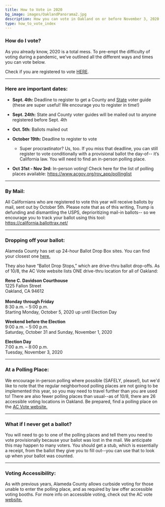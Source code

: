 ```yaml
---
title: How to Vote in 2020
bg_image: images/OaklandPanorama2.jpg
description: How you can vote in Oakland on or before November 3, 2020.
type: how_to_vote_index
---
```

### How do I vote?

As you already know, 2020 is a total mess. To pre-empt the difficulty of voting during a pandemic, we’ve outlined all the different ways and times you can vote below.

Check if you are registered to vote [HERE](https://voterstatus.sos.ca.gov/).

---

### Here are important dates:

* **Sept. 4th:** Deadline to register to get a County and [State](http://www.easyvoterguide.org/wp-content/uploads/2020/09/EVG-Nov2020-Eng.pdf) voter guide (these are super useful! We encourage you to register in time!)
* **Sept. 24th:** State and County voter guides will be mailed out to anyone registered before Sept. 4th
* **Oct. 5th:** Ballots mailed out
* **October 19th:** Deadline to register to vote

  * Super procrastinator? Us, too. If you miss that deadline, you can still register to vote conditionally with a provisional ballot the day-of-- it’s California law. You will need to find an in-person polling place. 
* **Oct 31st - Nov 3rd:** In-person voting! Check here for the list of polling places available: <https://www.acgov.org/rov_app/pollinglist>
---

### By Mail:

All Californians who are registered to vote this year will receive ballots by mail, sent out by October 5th. Please note that as of this writing, Trump is defunding and dismantling the USPS, deprioritizing mail-in ballots-- so we encourage you to track your ballot using this tool: <https://california.ballottrax.net/>

---

### Dropping off your ballot:

Alameda County has set up 24-hour Ballot Drop Box sites. You can find your closest one [here.](https://www.acgov.org/rovapps/maps/ballotdropbox_map.htm)

They also have “Ballot Drop Stops,” which are drive-thru ballot drop-offs. As of 10/8, the AC Vote website lists ONE drive-thru location for all of Oakland:

**Rene C. Davidson Courthouse**\
1225 Fallon Street\
Oakland, CA 94612\
\
**Monday through Friday**\
8:30 a.m. – 5:00 p.m.\
Starting Monday, October 5, 2020 up until Election Day

**Weekend before the Election**\
9:00 a.m. – 5:00 p.m.\
Saturday, October 31 and Sunday, November 1, 2020

**Election Day**\
7:00 a.m. – 8:00 p.m.\
Tuesday, November 3, 2020

---

### At a Polling Place:

We encourage in-person polling where possible (SAFELY, please!), but we'd like to note that the regular neighborhood polling places are not going to be implemented this year, so you may need to travel further than you are used to! There are also fewer polling places than usual--as of 10/8, there are 26 accessible voting locations in Oakland. Be prepared, find a polling place on the [AC Vote website.](https://www.acgov.org/rov_app/pollinglist)



---

### What if I never get a ballot?

You will need to go to one of the polling places and tell them you need to vote provisionally because your ballot was lost in the mail. We anticipate this may happen to many voters. You should get a stub, which is essentially a receipt, from the ballot they give you to fill out--you can use that to look up when your ballot was counted.

---

### Voting Accessibility:

As with previous years, Alameda County allows curbside voting for those unable to enter the polling place, and as required by law offer accessible voting booths. For more info on accessible voting, check out the AC vote [website.](https://www.acvote.org/accessibility.page)